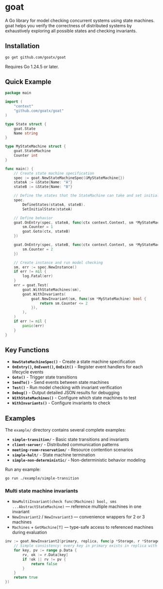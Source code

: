 # goat

A Go library for model checking concurrent systems using state machines. goat helps you verify the correctness of distributed systems by exhaustively exploring all possible states and checking invariants.

## Installation

```bash
go get github.com/goatx/goat
```

Requires Go 1.24.5 or later.

## Quick Example

```go
package main

import (
    "context"
    "github.com/goatx/goat"
)

type State struct {
    goat.State
    Name string
}

type MyStateMachine struct {
    goat.StateMachine
    Counter int
}

func main() {
    // Create state machine specification
    spec := goat.NewStateMachineSpec(&MyStateMachine{})
    stateA := &State{Name: "A"}
    stateB := &State{Name: "B"}

    // Define the states that the StateMachine can take and set initial state
    spec.
        DefineStates(stateA, stateB).
        SetInitialState(stateA)

    // Define behavior
    goat.OnEntry(spec, stateA, func(ctx context.Context, sm *MyStateMachine) {
        sm.Counter = 1
        goat.Goto(ctx, stateB)
    })

    goat.OnEntry(spec, stateB, func(ctx context.Context, sm *MyStateMachine) {
        sm.Counter = 2
    })

    // Create instance and run model checking
    sm, err := spec.NewInstance()
    if err != nil {
        log.Fatal(err)
    }
    err = goat.Test(
        goat.WithStateMachines(sm),
        goat.WithInvariants(
            goat.NewInvariant(sm, func(sm *MyStateMachine) bool {
                return sm.Counter <= 2
            }),
        ),
    )
    if err != nil {
        panic(err)
    }
}
```

## Key Functions

- **`NewStateMachineSpec()`** - Create a state machine specification
- **`OnEntry()`, `OnEvent()`, `OnExit()`** - Register event handlers for each lifecycle events
- **`Goto()`** - Trigger state transitions
- **`SendTo()`** - Send events between state machines
- **`Test()`** - Run model checking with invariant verification
- **`Debug()`** - Output detailed JSON results for debugging
- **`WithStateMachines()`** - Configure which state machines to test
- **`WithInvariants()`** - Configure invariants to check

## Examples

The `example/` directory contains several complete examples:

- **`simple-transition/`** - Basic state transitions and invariants
- **`client-server/`** - Distributed communication patterns
- **`meeting-room-reservation/`** - Resource contention scenarios
- **`simple-halt/`** - State machine termination
- **`simple-non-deterministic/`** - Non-deterministic behavior modeling

Run any example:

```bash
go run ./example/simple-transition
```

### Multi state machine invariants

- `NewMultiInvariant(check func(Machines) bool, sms ...AbstractStateMachine)` — reference multiple machines in one invariant
- `NewInvariant2` / `NewInvariant3` — convenience wrappers for 2 or 3 machines
- `Machines` + `GetMachine[T]` — type-safe access to referenced machines during evaluation

```go
inv := goat.NewInvariant2(primary, replica, func(p *Storage, r *Storage) bool {
    // Simple consistency: every key in primary exists in replica with the same value
    for key, pv := range p.Data {
        rv, ok := r.Data[key]
        if !ok || rv != pv {
            return false
        }
    }
    return true 
})
```
